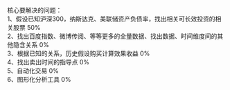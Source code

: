 核心要解决的问题：<br>
1、假设已知沪深300，纳斯达克、美联储资产负债率，找出相关可长效投资的相关股票  50%<br>
2、找出百度指数、微博传阅、等等更多的全量数据、找出数据、时间维度间的其他隐含关系 0%<br>
3、根据已知的关系，历史假设购买计算效果收益 0%<br>
4、找出卖出时间的指导点 0%<br>
5、自动化交易 0%<br>
6、图形化分析工具 0%<br>
